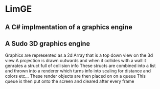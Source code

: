 # LimGE
## A C# implmentation of a graphics engine


## A Sudo 3D graphics engine
Graphics are represented as a 2d Array that is a top down view on the 3d view
A projection is drawn outwards and when it collides with a wall it genrates a struct full of collision info
These structs are combined into a list and thrown into a renderer which turns info into scaling for distance and colors etc...
These render objects are then placed on on a queue
This queue is then put onto the screen and cleared after every frame
